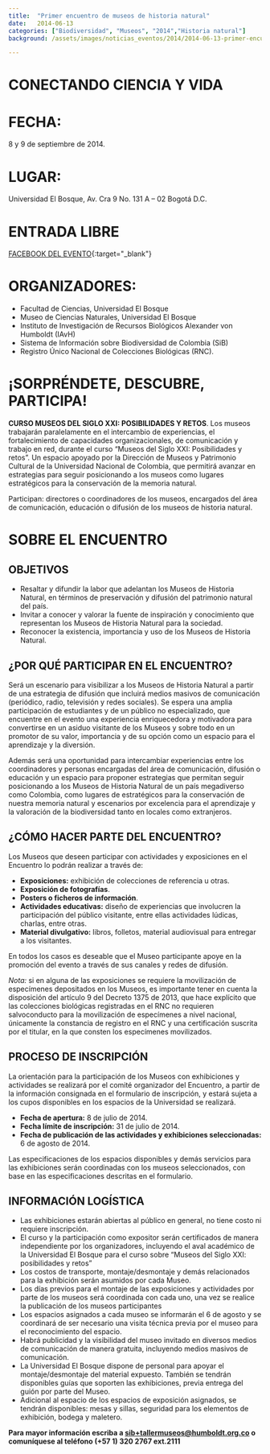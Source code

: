 ```yaml
---
title:  "Primer encuentro de museos de historia natural"
date:   2014-06-13
categories: ["Biodiversidad", "Museos", "2014","Historia natural"]
background: /assets/images/noticias_eventos/2014/2014-06-13-primer-encuentro-museos.jpg

---
```


# CONECTANDO CIENCIA Y VIDA
 

# FECHA:

8 y 9 de septiembre de 2014.

# LUGAR:

Universidad El Bosque, Av. Cra 9 No. 131 A – 02 Bogotá D.C.  

# ENTRADA LIBRE

[FACEBOOK DEL EVENTO](https://www.facebook.com/Encuentro-Nacional-de-Museos-de-Historia-Natural-321047991405228/){:target="_blank"}  
 

# ORGANIZADORES:

- Facultad de Ciencias, Universidad El Bosque  
- Museo de Ciencias Naturales, Universidad El Bosque  
- Instituto de Investigación de Recursos Biológicos Alexander von Humboldt (IAvH)  
- Sistema de Información sobre Biodiversidad de Colombia (SiB)  
- Registro Único Nacional de Colecciones Biológicas (RNC).

 
# ¡SORPRÉNDETE, DESCUBRE, PARTICIPA!


**CURSO MUSEOS DEL SIGLO XXI: POSIBILIDADES Y RETOS**. Los museos trabajarán paralelamente en el intercambio de experiencias, el fortalecimiento de capacidades organizacionales, de comunicación y trabajo en red, durante el curso “Museos del Siglo XXI: Posibilidades y retos”. Un espacio apoyado por la Dirección de Museos y Patrimonio Cultural de la Universidad Nacional de Colombia, que permitirá avanzar en estrategias para seguir posicionando a los museos como lugares estratégicos para la conservación de la memoria natural.  

Participan: directores o coordinadores de los museos, encargados del área de comunicación, educación o difusión de los museos de historia natural.



# SOBRE EL ENCUENTRO

## OBJETIVOS

- Resaltar y difundir la labor que adelantan los Museos de Historia Natural, en términos de preservación y difusión del patrimonio natural del país.
- Invitar a conocer y valorar la fuente de inspiración y conocimiento que representan los Museos de Historia Natural para la sociedad.
- Reconocer la existencia, importancia y uso de los Museos de Historia Natural.


## ¿POR QUÉ PARTICIPAR EN EL ENCUENTRO?

Será un escenario para visibilizar a los Museos de Historia Natural a partir de una estrategia de difusión que incluirá medios masivos de comunicación (periódico, radio, televisión y redes sociales). Se espera una amplia participación de estudiantes y de un público no especializado, que encuentre en el evento una experiencia enriquecedora y motivadora para convertirse en un asiduo visitante de los Museos y sobre todo en un promotor de su valor, importancia y de su opción como un espacio para el aprendizaje y la diversión.  

Además será una oportunidad para intercambiar experiencias entre los coordinadores y personas encargadas del área de comunicación, difusión o educación y un espacio para proponer estrategias que permitan seguir posicionando a los Museos de Historia Natural de un país megadiverso como Colombia, como lugares de estratégicos para la conservación de nuestra memoria natural y escenarios por excelencia para el aprendizaje y la valoración de la biodiversidad tanto en locales como extranjeros.

## ¿CÓMO HACER PARTE DEL ENCUENTRO?

Los Museos que deseen participar con actividades y exposiciones en el Encuentro lo podrán realizar a través de:

- **Exposiciones:** exhibición de colecciones de referencia u otras.
- **Exposición de fotografías**.
- **Posters o ficheros de información**.
- **Actividades educativas:** diseño de experiencias que involucren la participación del público visitante, entre ellas actividades lúdicas, charlas, entre otras.
- **Material divulgativo:** libros, folletos, material audiovisual para entregar a los visitantes.


En todos los casos es deseable que el Museo participante apoye en la promoción del evento a través de sus canales y redes de difusión.  

*Nota:* si en alguna de las exposiciones se requiere la movilización de especímenes depositados en los Museos, es importante tener en cuenta la disposición del artículo 9 del Decreto 1375 de 2013, que hace explícito que las colecciones biológicas registradas en el RNC no requieren salvoconducto para la movilización de especímenes a nivel nacional, únicamente la constancia de registro en el RNC y una certificación suscrita por el titular, en la que consten los especímenes movilizados.

## PROCESO DE INSCRIPCIÓN

La orientación para la participación de los Museos con exhibiciones y actividades se realizará por el comité organizador del Encuentro, a partir de la información consignada en el formulario de inscripción, y estará sujeta a los cupos disponibles en los espacios de la Universidad se realizará.

- **Fecha de apertura:** 8 de julio de 2014.  
- **Fecha límite de inscripción:** 31 de julio de 2014.  
- **Fecha de publicación de las actividades y exhibiciones seleccionadas:** 6 de agosto de 2014.  


Las especificaciones de los espacios disponibles y demás servicios para las exhibiciones serán coordinadas con los museos seleccionados, con base en las especificaciones descritas en el formulario.

## INFORMACIÓN LOGÍSTICA

- Las exhibiciones estarán abiertas al público en general, no tiene costo ni requiere inscripción.
- El curso y la participación como expositor serán certificados de manera independiente por los organizadores, incluyendo el aval académico de la Universidad El Bosque para el curso sobre “Museos del Siglo XXI: posibilidades y retos”
- Los costos de transporte, montaje/desmontaje y demás relacionados para la exhibición serán asumidos por cada Museo.
- Los días previos para el montaje de las exposiciones y actividades por parte de los museos será coordinada con cada uno, una vez se realice la publicación de los museos participantes
- Los espacios asignados a cada museo se informarán el 6 de agosto y se coordinará de ser necesario una visita técnica previa por el museo para el reconocimiento del espacio.
- Habrá publicidad y la visibilidad del museo invitado en diversos medios de comunicación de manera gratuita, incluyendo medios masivos de comunicación.
- La Universidad El Bosque dispone de personal para apoyar el montaje/desmontaje del material expuesto. También se tendrán disponibles guías que soporten las exhibiciones, previa entrega del guión por parte del Museo.
- Adicional al espacio de los espacios de exposición asignados, se tendrán disponibles: mesas y sillas, seguridad para los elementos de exhibición, bodega y maletero.
 

 

**Para mayor información escriba a sib+tallermuseos@humboldt.org.co o comuníquese al teléfono (+57 1) 320 2767 ext.2111**

 

 
